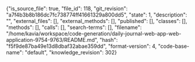 {"is_source_file": true, "file_id": 118, "git_revision": "a7f4b3b8b186dc7fc738774ff41661329a800dd5", "state": 1, "description": "", "external_files": [], "external_methods": [], "published": [], "classes": [], "methods": [], "calls": [], "search-terms": [], "filename": "/home/kavia/workspace/code-generation/daily-journal-web-app-web-application-9754-9763/README.md", "hash": "f5f9de87ba49e13d8dbaf32abae359dd", "format-version": 4, "code-base-name": "default", "knowledge_revision": 302}